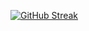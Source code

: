 [![GitHub Streak](https://streak-stats.demolab.com?user=Ryanrob327&theme=dark&hide_border=true&card_width=750)](https://git.io/streak-stats)
